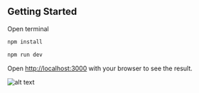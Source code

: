 ## Getting Started

Open terminal

```bash
npm install
```
```bash
npm run dev
```
Open [http://localhost:3000](http://localhost:3000) with your browser to see the result.

![alt text](https://github.com/i7mada249/consecure/blob/master/screenshot.png?raw=true)
